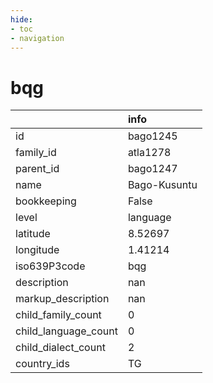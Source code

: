 ```yaml
---
hide:
- toc
- navigation
---
```

# bqg
|                      | info         |
|:---------------------|:-------------|
| id                   | bago1245     |
| family_id            | atla1278     |
| parent_id            | bago1247     |
| name                 | Bago-Kusuntu |
| bookkeeping          | False        |
| level                | language     |
| latitude             | 8.52697      |
| longitude            | 1.41214      |
| iso639P3code         | bqg          |
| description          | nan          |
| markup_description   | nan          |
| child_family_count   | 0            |
| child_language_count | 0            |
| child_dialect_count  | 2            |
| country_ids          | TG           |
